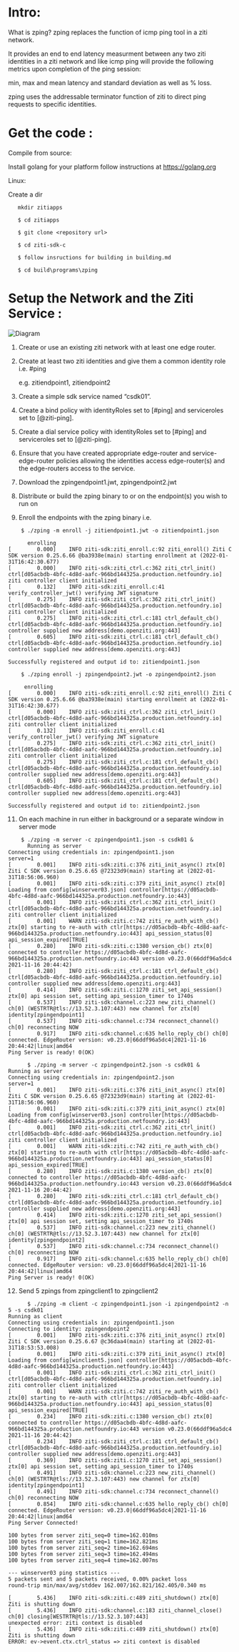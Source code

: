 # Intro:  

What is zping?  zping replaces the function of icmp ping tool in a ziti network.

It provides an end to end latency measurment between any two ziti identities in a ziti network and like icmp ping will provide the following metrics upon completion of the ping session:

min, max and mean latency and standard deviation as well as % loss.

zping uses the addressable terminator function of ziti to direct ping requests to specific identities.

# Get the code :

Compile from source:

Install golang for your platform follow instructions at https://golang.org

Linux:

   Create a dir
```
   mkdir zitiapps
```
```
   $ cd zitiapps
```   
```   
   $ git clone <repository url>
```
```
   $ cd ziti-sdk-c
```
```
   $ follow insructions for building in building.md
```
```
   $ cd build\programs\zping
```

# Setup the Network and the Ziti Service :

![Diagram](network.png)

1. Create or use an existing ziti network with at least one edge router.

2. Create at least two ziti identities and give them a common identity role i.e. #ping 

      e.g. zitiendpoint1, zitiendpoint2

3. Create a simple sdk service named “csdk01”.

4. Create a bind policy with identityRoles set to [#ping] and serviceroles set to [@ziti-ping].

5. Create a dial service policy with identityRoles set to [#ping] and serviceroles set to [@ziti-ping].

6. Ensure that you have created appropriate edge-router and service-edge-router policies allowing the identities access
   edge-router(s) and the edge-routers access to the service.

7. Download the zpingendpoint1.jwt, zpingendpoint2.jwt

8. Distribute or build the zping binary to or on the endpoint(s) you wish to run on

9. Enroll the endpoints with the zping binary i.e. 
```
    $ ./zping -m enroll -j zitiendpoint1.jwt -o zitiendpoint1.json

      enrolling
[        0.000]    INFO ziti-sdk:ziti_enroll.c:92 ziti_enroll() Ziti C SDK version 0.25.6.66 @ba3938e(main) starting enrollment at (2022-01-31T16:42:30.677)
[        0.000]    INFO ziti-sdk:ziti_ctrl.c:362 ziti_ctrl_init() ctrl[d05acbdb-4bfc-4d8d-aafc-966bd144325a.production.netfoundry.io] ziti controller client initialized
[        0.132]    INFO ziti-sdk:ziti_enroll.c:41 verify_controller_jwt() verifying JWT signature
[        0.275]    INFO ziti-sdk:ziti_ctrl.c:362 ziti_ctrl_init() ctrl[d05acbdb-4bfc-4d8d-aafc-966bd144325a.production.netfoundry.io] ziti controller client initialized
[        0.275]    INFO ziti-sdk:ziti_ctrl.c:181 ctrl_default_cb() ctrl[d05acbdb-4bfc-4d8d-aafc-966bd144325a.production.netfoundry.io] controller supplied new address[demo.openziti.org:443]
[        0.605]    INFO ziti-sdk:ziti_ctrl.c:181 ctrl_default_cb() ctrl[d05acbdb-4bfc-4d8d-aafc-966bd144325a.production.netfoundry.io] controller supplied new address[demo.openziti.org:443]

Successfully registered and output id to: zitiendpoint1.json
```    
```
    $ ./zping enroll -j zpingendpoint2.jwt -o zpingendpoint2.json 

     enrolling
[        0.000]    INFO ziti-sdk:ziti_enroll.c:92 ziti_enroll() Ziti C SDK version 0.25.6.66 @ba3938e(main) starting enrollment at (2022-01-31T16:42:30.677)
[        0.000]    INFO ziti-sdk:ziti_ctrl.c:362 ziti_ctrl_init() ctrl[d05acbdb-4bfc-4d8d-aafc-966bd144325a.production.netfoundry.io] ziti controller client initialized
[        0.132]    INFO ziti-sdk:ziti_enroll.c:41 verify_controller_jwt() verifying JWT signature
[        0.275]    INFO ziti-sdk:ziti_ctrl.c:362 ziti_ctrl_init() ctrl[d05acbdb-4bfc-4d8d-aafc-966bd144325a.production.netfoundry.io] ziti controller client initialized
[        0.275]    INFO ziti-sdk:ziti_ctrl.c:181 ctrl_default_cb() ctrl[d05acbdb-4bfc-4d8d-aafc-966bd144325a.production.netfoundry.io] controller supplied new address[demo.openziti.org:443]
[        0.605]    INFO ziti-sdk:ziti_ctrl.c:181 ctrl_default_cb() ctrl[d05acbdb-4bfc-4d8d-aafc-966bd144325a.production.netfoundry.io] controller supplied new address[demo.openziti.org:443]

Successfully registered and output id to: zitiendpoint2.json
```
11. On each machine in run either in background or a separate window in server mode
```
    $ ./zping -m server -c zpingendpoint1.json -s csdk01 &
      Running as server
Connecting using credentials in: zpingendpoint1.json
server=1
[        0.001]    INFO ziti-sdk:ziti.c:376 ziti_init_async() ztx[0] Ziti C SDK version 0.25.6.65 @72323d9(main) starting at (2022-01-31T18:56:06.960)
[        0.001]    INFO ziti-sdk:ziti.c:379 ziti_init_async() ztx[0] Loading from config[winserver03.json] controller[https://d05acbdb-4bfc-4d8d-aafc-966bd144325a.production.netfoundry.io:443]
[        0.001]    INFO ziti-sdk:ziti_ctrl.c:362 ziti_ctrl_init() ctrl[d05acbdb-4bfc-4d8d-aafc-966bd144325a.production.netfoundry.io] ziti controller client initialized
[        0.001]    WARN ziti-sdk:ziti.c:742 ziti_re_auth_with_cb() ztx[0] starting to re-auth with ctlr[https://d05acbdb-4bfc-4d8d-aafc-966bd144325a.production.netfoundry.io:443] api_session_status[0] api_session_expired[TRUE]
[        0.280]    INFO ziti-sdk:ziti.c:1380 version_cb() ztx[0] connected to controller https://d05acbdb-4bfc-4d8d-aafc-966bd144325a.production.netfoundry.io:443 version v0.23.0(66ddf96a5dc4 2021-11-16 20:44:42)
[        0.280]    INFO ziti-sdk:ziti_ctrl.c:181 ctrl_default_cb() ctrl[d05acbdb-4bfc-4d8d-aafc-966bd144325a.production.netfoundry.io] controller supplied new address[demo.openziti.org:443]
[        0.414]    INFO ziti-sdk:ziti.c:1270 ziti_set_api_session() ztx[0] api session set, setting api_session_timer to 1740s
[        0.537]    INFO ziti-sdk:channel.c:223 new_ziti_channel() ch[0] (WESTRTR@tls://13.52.3.107:443) new channel for ztx[0] identity[zpingendpoint1]
[        0.537]    INFO ziti-sdk:channel.c:734 reconnect_channel() ch[0] reconnecting NOW
[        0.917]    INFO ziti-sdk:channel.c:635 hello_reply_cb() ch[0] connected. EdgeRouter version: v0.23.0|66ddf96a5dc4|2021-11-16 20:44:42|linux|amd64
Ping Server is ready! 0(OK)          
```
```
      $ ./zping -m server -c zpingendpoint2.json -s csdk01 &
Running as server
Connecting using credentials in: zpingendpoint2.json
server=1
[        0.001]    INFO ziti-sdk:ziti.c:376 ziti_init_async() ztx[0] Ziti C SDK version 0.25.6.65 @72323d9(main) starting at (2022-01-31T18:56:06.960)
[        0.001]    INFO ziti-sdk:ziti.c:379 ziti_init_async() ztx[0] Loading from config[winserver03.json] controller[https://d05acbdb-4bfc-4d8d-aafc-966bd144325a.production.netfoundry.io:443]
[        0.001]    INFO ziti-sdk:ziti_ctrl.c:362 ziti_ctrl_init() ctrl[d05acbdb-4bfc-4d8d-aafc-966bd144325a.production.netfoundry.io] ziti controller client initialized
[        0.001]    WARN ziti-sdk:ziti.c:742 ziti_re_auth_with_cb() ztx[0] starting to re-auth with ctlr[https://d05acbdb-4bfc-4d8d-aafc-966bd144325a.production.netfoundry.io:443] api_session_status[0] api_session_expired[TRUE]
[        0.280]    INFO ziti-sdk:ziti.c:1380 version_cb() ztx[0] connected to controller https://d05acbdb-4bfc-4d8d-aafc-966bd144325a.production.netfoundry.io:443 version v0.23.0(66ddf96a5dc4 2021-11-16 20:44:42)
[        0.280]    INFO ziti-sdk:ziti_ctrl.c:181 ctrl_default_cb() ctrl[d05acbdb-4bfc-4d8d-aafc-966bd144325a.production.netfoundry.io] controller supplied new address[demo.openziti.org:443]
[        0.414]    INFO ziti-sdk:ziti.c:1270 ziti_set_api_session() ztx[0] api session set, setting api_session_timer to 1740s
[        0.537]    INFO ziti-sdk:channel.c:223 new_ziti_channel() ch[0] (WESTRTR@tls://13.52.3.107:443) new channel for ztx[0] identity[zpingendpoint2]
[        0.537]    INFO ziti-sdk:channel.c:734 reconnect_channel() ch[0] reconnecting NOW
[        0.917]    INFO ziti-sdk:channel.c:635 hello_reply_cb() ch[0] connected. EdgeRouter version: v0.23.0|66ddf96a5dc4|2021-11-16 20:44:42|linux|amd64
Ping Server is ready! 0(OK)
```
12. Send 5 zpings from zpingclient1 to zpingclient2
```
      $ ./zping -m client -c zpingendpoint1.json -i zpingendpoint2 -n 5 -s csdk01
Running as client
Connecting using credentials in: zpingendpoint1.json
Connecting to identity: zpingendpoint2
[        0.001]    INFO ziti-sdk:ziti.c:376 ziti_init_async() ztx[0] Ziti C SDK version 0.25.6.67 @c36daa4(main) starting at (2022-01-31T18:53:53.008)
[        0.001]    INFO ziti-sdk:ziti.c:379 ziti_init_async() ztx[0] Loading from config[winclient5.json] controller[https://d05acbdb-4bfc-4d8d-aafc-966bd144325a.production.netfoundry.io:443]
[        0.001]    INFO ziti-sdk:ziti_ctrl.c:362 ziti_ctrl_init() ctrl[d05acbdb-4bfc-4d8d-aafc-966bd144325a.production.netfoundry.io] ziti controller client initialized
[        0.001]    WARN ziti-sdk:ziti.c:742 ziti_re_auth_with_cb() ztx[0] starting to re-auth with ctlr[https://d05acbdb-4bfc-4d8d-aafc-966bd144325a.production.netfoundry.io:443] api_session_status[0] api_session_expired[TRUE]
[        0.234]    INFO ziti-sdk:ziti.c:1380 version_cb() ztx[0] connected to controller https://d05acbdb-4bfc-4d8d-aafc-966bd144325a.production.netfoundry.io:443 version v0.23.0(66ddf96a5dc4 2021-11-16 20:44:42)
[        0.234]    INFO ziti-sdk:ziti_ctrl.c:181 ctrl_default_cb() ctrl[d05acbdb-4bfc-4d8d-aafc-966bd144325a.production.netfoundry.io] controller supplied new address[demo.openziti.org:443]
[        0.369]    INFO ziti-sdk:ziti.c:1270 ziti_set_api_session() ztx[0] api session set, setting api_session_timer to 1740s
[        0.491]    INFO ziti-sdk:channel.c:223 new_ziti_channel() ch[0] (WESTRTR@tls://13.52.3.107:443) new channel for ztx[0] identity[zpingendpoint1]
[        0.491]    INFO ziti-sdk:channel.c:734 reconnect_channel() ch[0] reconnecting NOW
[        0.854]    INFO ziti-sdk:channel.c:635 hello_reply_cb() ch[0] connected. EdgeRouter version: v0.23.0|66ddf96a5dc4|2021-11-16 20:44:42|linux|amd64
Ping Server Connected!

100 bytes from server ziti_seq=0 time=162.010ms
100 bytes from server ziti_seq=1 time=162.821ms
100 bytes from server ziti_seq=2 time=162.694ms
100 bytes from server ziti_seq=3 time=162.494ms
100 bytes from server ziti_seq=4 time=162.007ms

--- winserver03 ping statistics ---
5 packets sent and 5 packets received, 0.00% packet loss
round-trip min/max/avg/stddev 162.007/162.821/162.405/0.340 ms

[        5.436]    INFO ziti-sdk:ziti.c:489 ziti_shutdown() ztx[0] Ziti is shutting down
[        5.436]    INFO ziti-sdk:channel.c:183 ziti_channel_close() ch[0] closing[WESTRTR@tls://13.52.3.107:443]
unexpected error: ziti context is disabled
[        5.436]    INFO ziti-sdk:ziti.c:489 ziti_shutdown() ztx[0] Ziti is shutting down
ERROR: ev->event.ctx.ctrl_status => ziti context is disabled
```
